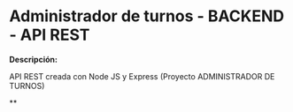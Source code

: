 # Administrador de turnos - BACKEND - API REST

**Descripción:**

API REST creada con Node JS y Express (Proyecto ADMINISTRADOR DE TURNOS)

**
